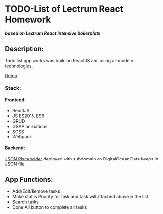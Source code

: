 # TODO-List of Lectrum React Homework 

##### based on Lectrum React intensive boilerplate


## Description: 

Todo list app works was build on ReactJS and using all modern technologies. 

[Demo](http://alexey-kravchenko.com/todolist/)

### Stack: 

#### Frontend:
- ReactJS 
- JS ES2015, ES6
- GRUD 
- GSAP animations
- SCSS
- Webpack

#### Backend:
[JSON Placeholder](https://jsonplaceholder.typicode.com) deployed with subdomain on DigitalOcean
Data keeps in JSON file.



## App Functions:

- Add/Edit/Remove tasks
- Make status Priority for task and task will attached above in the list
- Search tasks 
- Done All button to complete all tasks

